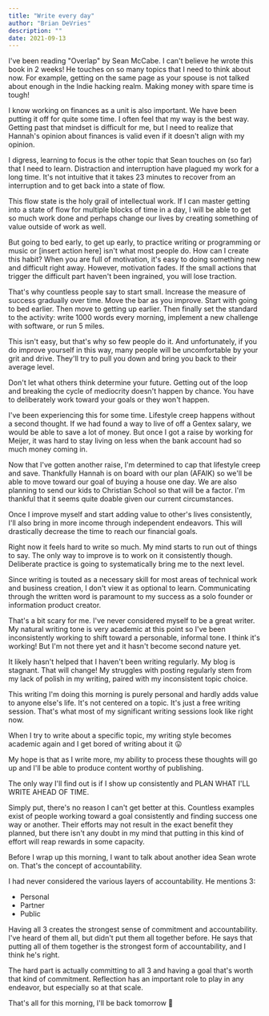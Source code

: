 ```yaml
---
title: "Write every day"
author: "Brian DeVries"
description: ""
date: 2021-09-13
---
```


I've been reading "Overlap" by Sean McCabe. I can't believe he wrote this book in 2 weeks! He touches on so many topics that I need to think about now. For example, getting on the same page as your spouse is not talked about enough in the Indie hacking realm. Making money with spare time is tough!

I know working on finances as a unit is also important. We have been putting it off for quite some time. I often feel that my way is the best way. Getting past that mindset is difficult for me, but I need to realize that Hannah's opinion about finances is valid even if it doesn't align with my opinion.

I digress, learning to focus is the other topic that Sean touches on (so far) that I need to learn. Distraction and interruption have plagued my work for a long time. It's not intuitive that it takes 23 minutes to recover from an interruption and to get back into a state of flow.

This flow state is the holy grail of intellectual work. If I can master getting into a state of flow for multiple blocks of time in a day, I will be able to get so much work done and perhaps change our lives by creating something of value outside of work as well.

But going to bed early, to get up early, to practice writing or programming or music or [insert action here] isn't what most people do. How can I create this habit? When you are full of motivation, it's easy to doing something new and difficult right away. However, motivation fades. If the small actions that trigger the difficult part haven't been ingrained, you will lose traction.

That's why countless people say to start small. Increase the measure of success gradually over time. Move the bar as you improve. Start with going to bed earlier. Then move to getting up earlier. Then finally set the standard to the activity: write 1000 words every morning, implement a new challenge with software, or run 5 miles.

This isn't easy, but that's why so few people do it. And unfortunately, if you do improve yourself in this way, many people will be uncomfortable by your grit and drive. They'll try to pull you down and bring you back to their average level.

Don't let what others think determine your future. Getting out of the loop and breaking the cycle of mediocrity doesn't happen by chance. You have to deliberately work toward your goals or they won't happen.

I've been experiencing this for some time. Lifestyle creep happens without a second thought. If we had found a way to live of off a Gentex salary, we would be able to save a lot of money. But once I got a raise by working for Meijer, it was hard to stay living on less when the bank account had so much money coming in.

Now that I've gotten another raise, I'm determined to cap that lifestyle creep and save. Thankfully Hannah is on board with our plan (AFAIK) so we'll be able to move toward our goal of buying a house one day. We are also planning to send our kids to Christian School so that will be a factor. I'm thankful that it seems quite doable given our current circumstances.

Once I improve myself and start adding value to other's lives consistently, I'll also bring in more income through independent endeavors. This will drastically decrease the time to reach our financial goals.

Right now it feels hard to write so much. My mind starts to run out of things to say. The only way to improve is to work on it consistently though. Deliberate practice is going to systematically bring me to the next level.

Since writing is touted as a necessary skill for most areas of technical work and business creation, I don't view it as optional to learn. Communicating through the written word is paramount to my success as a solo founder or information product creator.

That's a bit scary for me. I've never considered myself to be a great writer. My natural writing tone is very academic at this point so I've been inconsistently working to shift toward a personable, informal tone. I think it's working! But I'm not there yet and it hasn't become second nature yet.

It likely hasn't helped that I haven't been writing regularly. My blog is stagnant. That will change! My struggles with posting regularly stem from my lack of polish in my writing, paired with my inconsistent topic choice.

This writing I'm doing this morning is purely personal and hardly adds value to anyone else's life. It's not centered on a topic. It's just a free writing session. That's what most of my significant writing sessions look like right now.

When I try to write about a specific topic, my writing style becomes academic again and I get bored of writing about it 😛

My hope is that as I write more, my ability to process these thoughts will go up and I'll be able to produce content worthy of publishing.

The only way I'll find out is if I show up consistently and PLAN WHAT I'LL WRITE AHEAD OF TIME.

Simply put, there's no reason I can't get better at this. Countless examples exist of people working toward a goal consistently and finding success one way or another. Their efforts may not result in the exact benefit they planned, but there isn't any doubt in my mind that putting in this kind of effort will reap rewards in some capacity.

Before I wrap up this morning, I want to talk about another idea Sean wrote on. That's the concept of accountability.

I had never considered the various layers of accountability. He mentions 3:

- Personal
- Partner
- Public

Having all 3 creates the strongest sense of commitment and accountability. I've heard of them all, but didn't put them all together before. He says that putting all of them together is the strongest form of accountability, and I think he's right.

The hard part is actually committing to all 3 and having a goal that's worth that kind of commitment. Reflection has an important role to play in any endeavor, but especially so at that scale.

That's all for this morning, I'll be back tomorrow 🙌
